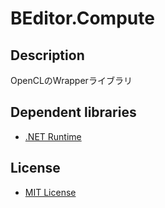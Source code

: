 # BEditor.Compute

## Description

OpenCLのWrapperライブラリ

## Dependent libraries
* [.NET Runtime](https://github.com/dotnet/runtime)

## License

* [MIT License](https://github.com/b-editor/BEditor/blob/main/LICENSE)